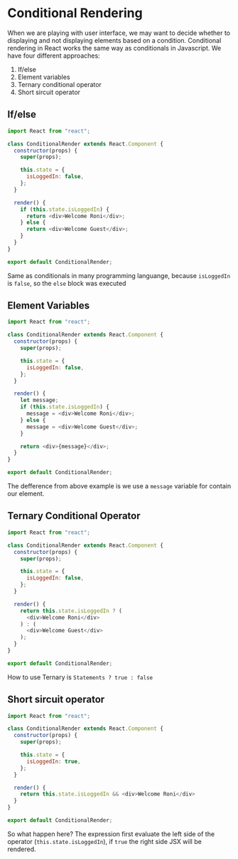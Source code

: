 # Conditional Rendering

When we are playing with user interface, we may want to decide whether to displaying and not displaying elements based on a condition. Conditional rendering in React works the same way as conditionals in Javascript. We have four different approaches:

1. If/else
1. Element variables
1. Ternary conditional operator
1. Short sircuit operator

## If/else

```js
import React from "react";

class ConditionalRender extends React.Component {
  constructor(props) {
    super(props);

    this.state = {
      isLoggedIn: false,
    };
  }

  render() {
    if (this.state.isLoggedIn) {
      return <div>Welcome Roni</div>;
    } else {
      return <div>Welcome Guest</div>;
    }
  }
}

export default ConditionalRender;
```

Same as conditionals in many programming languange, because `isLoggedIn` is `false`, so the `else` block was executed

## Element Variables

```js
import React from "react";

class ConditionalRender extends React.Component {
  constructor(props) {
    super(props);

    this.state = {
      isLoggedIn: false,
    };
  }

  render() {
    let message;
    if (this.state.isLoggedIn) {
      message = <div>Welcome Roni</div>;
    } else {
      message = <div>Welcome Guest</div>;
    }

    return <div>{message}</div>;
  }
}

export default ConditionalRender;
```

The defference from above example is we use a `message` variable for contain our element.

## Ternary Conditional Operator

```js
import React from "react";

class ConditionalRender extends React.Component {
  constructor(props) {
    super(props);

    this.state = {
      isLoggedIn: false,
    };
  }

  render() {
    return this.state.isLoggedIn ? (
      <div>Welcome Roni</div>
    ) : (
      <div>Welcome Guest</div>
    );
  }
}

export default ConditionalRender;
```

How to use Ternary is `Statements ? true : false`

## Short sircuit operator

```js
import React from "react";

class ConditionalRender extends React.Component {
  constructor(props) {
    super(props);

    this.state = {
      isLoggedIn: true,
    };
  }

  render() {
    return this.state.isLoggedIn && <div>Welcome Roni</div>
  }
}

export default ConditionalRender;
```

So what happen here? The expression first evaluate the left side of the operator (`this.state.isLoggedIn`), if `true` the right side JSX will be rendered.
